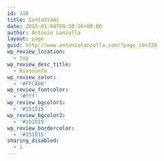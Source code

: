 ```yaml
---
id: 338
title: Contattami
date: 2015-01-04T09:50:26+00:00
author: Antonio Lanzolla
layout: page
guid: http://www.antoniolanzolla.com/?page_id=338
wp_review_location:
  - top
wp_review_desc_title:
  - Riassunto
wp_review_color:
  - '#FFCA00'
wp_review_fontcolor:
  - '#fff'
wp_review_bgcolor1:
  - '#151515'
wp_review_bgcolor2:
  - '#151515'
wp_review_bordercolor:
  - '#151515'
sharing_disabled:
  - 1
---
```

<div id='contact-form-338'>
</div>